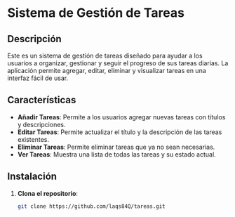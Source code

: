 # Sistema de Gestión de Tareas

## Descripción

Este es un sistema de gestión de tareas diseñado para ayudar a los usuarios a organizar, gestionar y seguir el progreso de sus tareas diarias. La aplicación permite agregar, editar, eliminar y visualizar tareas en una interfaz fácil de usar.

## Características

- **Añadir Tareas**: Permite a los usuarios agregar nuevas tareas con títulos y descripciones.
- **Editar Tareas**: Permite actualizar el título y la descripción de las tareas existentes.
- **Eliminar Tareas**: Permite eliminar tareas que ya no sean necesarias.
- **Ver Tareas**: Muestra una lista de todas las tareas y su estado actual.

## Instalación

1. **Clona el repositorio**:
   ```bash
   git clone https://github.com/laqs84Q/tareas.git
